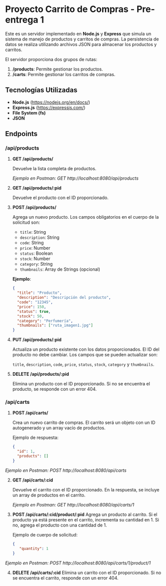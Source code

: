 # Proyecto Carrito de Compras - Pre-entrega 1

Este es un servidor implementado en **Node.js** y **Express** que simula un sistema de manejo de productos y carritos de compras. La persistencia de datos se realiza utilizando archivos JSON para almacenar los productos y carritos.


El servidor proporciona dos grupos de rutas:

1. **/products**: Permite gestionar los productos.
2. **/carts**: Permite gestionar los carritos de compras.

## Tecnologías Utilizadas

- **Node.js** (https://nodejs.org/en/docs/) 
- **Express.js** (https://expressjs.com/)
- **File System (fs)**
- **JSON**

## Endpoints

### /api/products

1. **GET /api/products/**

   Devuelve la lista completa de productos.

   *Ejemplo en Postman: GET http://localhost:8080/api/products*

2. **GET /api/products/:pid**

   Devuelve el producto con el ID proporcionado.

3. **POST /api/products/**

   Agrega un nuevo producto. Los campos obligatorios en el cuerpo de la solicitud son:

   - `title`: String
   - `description`: String
   - `code`: String
   - `price`: Number
   - `status`: Boolean
   - `stock`: Number
   - `category`: String
   - `thumbnails`: Array de Strings (opcional)

   **Ejemplo**:
   ```json
   {
     "title": "Producto",
     "description": "Descripción del producto",
     "code": "12345",
     "price": 150,
     "status": true,
     "stock": 50,
     "category": "Perfumería",
     "thumbnails": ["ruta_imagen1.jpg"]
   }

4. **PUT /api/products/:pid**

   Actualiza un producto existente con los datos proporcionados. El ID del producto no debe cambiar. Los campos que se pueden actualizar son:

   `title`, `description`, `code`, `price`, `status`, `stock`, `category` y `thumbnails`.

5. **DELETE /api/products/:pid**

   Elimina un producto con el ID proporcionado. Si no se encuentra el producto, se responde con un error 404.


### /api/carts

1. **POST /api/carts/**
   
   Crea un nuevo carrito de compras. El carrito será un objeto con un ID autogenerado y un array vacío de productos.

   Ejemplo de respuesta:
   ```json
   {
     "id": 1,
     "products": []
   }

*Ejemplo en Postman: POST http://localhost:8080/api/carts*


2. **GET /api/carts/:cid**
   
   Devuelve el carrito con el ID proporcionado. En la respuesta, se incluye un array de productos en el carrito.

   *Ejemplo en Postman: GET http://localhost:8080/api/carts/1*

3. **POST /api/carts/:cid/product/:pid**
   Agrega un producto al carrito. Si el producto ya está presente en el carrito, incrementa su cantidad en 1. Si no, agrega el producto con una cantidad de 1.

   Ejemplo de cuerpo de solicitud:
   ```json
   {
      "quantity": 1
   }

*Ejemplo en Postman: POST http://localhost:8080/api/carts/1/product/1*

4. **DELETE /api/carts/:cid**
   Elimina un carrito con el ID proporcionado. Si no se encuentra el carrito, responde con un error 404.